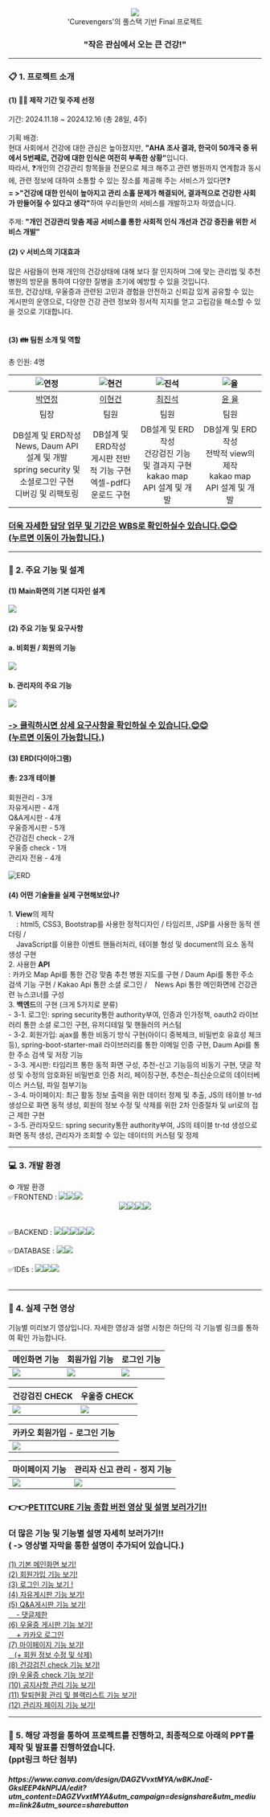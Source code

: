 <div align="center">
<img src="https://github.com/user-attachments/assets/fa45d546-5903-4208-b533-8c516b011636"></br>
'Curevengers'의 풀스택 기반 Final 프로젝트</br>
<h3>"작은 관심에서 오는 큰 건강!"</h3>
</div>
<!--
##목차</br>
[1. 프로젝트 소개](#1-프로젝트-소개)
[2. 개발 기간](#2-개발-기간)
[3. 팀원 소개](#3-팀원-소개)-->
<!-- <h3>-Spring framework의 MVC 패턴을 기반으로 한 Spring boot 웹 서비스 개발-</h3></br> -->
<div>

<hr>
<h3>📋 1. 프로젝트 소개</h3>
<h4>(1) 💁‍♀ 제작 기간 및 주제 선정 </h4>
<!-- 팀원 - 총 4명</br> -->
기간: 2024.11.18 ~ 2024.12.16 (총 28일, 4주)</br></br>
기획 배경: </br>
현대 사회에서 건강에 대한 관심은 높아졌지만, 
<b>"AHA 조사 결과, 한국이 50개국 중 뒤에서 5번째로, 건강에 대한 인식은 여전히 부족한 상황"</b>입니다. </br>
따라서,
❓개인의 건강관리 항목들을 전문으로 체크 해주고 관련 병원까지 연계함과 동시에, 관련 정보에 대하여 소통할 수 있는 장소를 제공해 주는 서비스가 있다면❓</br> 
<b>= >"건강에 대한 인식이 높아지고 관리 소홀 문제가 해결되어, 결과적으로 건강한 사회가 만들어질 수 있다고 생각"</b>하여 우리들만의 서비스를 개발하고자 하였습니다. </br></br>
주제: <b>"개인 건강관리 맞춤 제공 서비스를 통한 사회적 인식 개선과 건강 증진을 위한 서비스 개발"</b></br>
<h4>(2) 💡 서비스의 기대효과 </h4>
많은 사람들이 현재 개인의 건강상태에 대해 보다 잘 인지하며 
그에 맞는 관리법 및 추천 병원의 방문을 통하여 다양한 질병을 초기에 예방할 수 있을 것입니다.</br>
또한, 건강상태, 우울증과 관련된 고민과 경험을 안전하고 신뢰감 있게 공유할 수 있는 게시판의 운영으로, 다양한 건강 관련 정보와 정서적 지지를 얻고 고립감을 해소할 수 있을 것으로 기대합니다.
</div>
</br>
<h4>(3) 👪 팀원 소개 및 역할</h4>
총 인원: 4명
<markdown-accessiblity-table data-catalyst=""><table>
<thead>
<tr>
<th align="center"><img src="https://github.com/user-attachments/assets/0830b381-6136-4f03-a09f-80a3cbcef0c8" alt="연정"></th>
<th align="center"><img src="https://github.com/user-attachments/assets/e5ccb7c2-fd7f-4fcf-9c1e-5a6615e5b219" alt="현건"></th>
<th align="center"><img src="https://github.com/user-attachments/assets/e55b478d-b952-4464-ad35-6d429b1768d6" alt="진석"></th>
<th align="center"><img src="https://github.com/user-attachments/assets/af1c97ca-3d6e-42ce-9aa4-a065b8fd94a0" alt="율"></th>
</tr>
</thead>
<tbody>
<tr>
<td align="center"><a href="https://github.com/Younjung58">박연정</a></td>
<td align="center"><a href="https://github.com/dlgusrjs940701">이현건</a></td>
<td align="center"><a href="https://github.com/JinSeok0916">최진석</a></td>
<td align="center"><a href="https://github.com/Yunyul841">윤 율</a></td>
</tr>
<tr>
<td align="center">팀장</td>
<td align="center">팀원</td>
<td align="center">팀원</td>
<td align="center">팀원</td>
</tr>
<tr>
<td align="center">DB설계 및 ERD작성<br>News, Daum API 설계 및 개발<br>spring security 및 소셜로그인 구현<br>디버깅 및 리팩토링</td>
<td align="center">DB설계 및 ERD작성<br>게시판 전반적 기능 구현<br>엑셀-pdf다운로드 구현</td>
<td align="center">DB설계 및 ERD작성<br>건강검진 기능 및 결과지 구현<br>kakao map API 설계 및 개발</td>
<td align="center">DB설계 및 ERD작성<br>전박적 view의 제작<br>kakao map API 설계 및 개발</td>
</tr>
</tbody>
</table></markdown-accessiblity-table>
<h3><a href="https://docs.google.com/spreadsheets/d/1uosjk0E-rJUSYmFzgP4EMhxqU1z50nODCKyZT_XGQNA/edit?usp=sharing">더욱 자세한 담당 업무 및 기간은 WBS로 확인하실수 있습니다.😊😊</br>(누르면 이동이 가능합니다.)</a></h3>

<hr>
<h3>💊 2. 주요 기능 및 설계</h3>
<h4>(1) Main화면의 기본 디자인 설계</h4>
<img src="https://github.com/user-attachments/assets/f5b786b0-7173-4c7a-b337-91ae8bf050c0" width="width 30%" height="height 40%">
<h4>(2) 주요 기능 및 요구사항</h4>
<h4>a. 비회원 / 회원의 기능</h4>
<img src="https://github.com/user-attachments/assets/fb29d40a-d3a4-4177-bf61-06b26e34e40f">
<h4>b. 관리자의 주요 기능</h4>
<img src="https://github.com/user-attachments/assets/ed443dbc-001e-430b-8e60-13963dea5b04"></br>
<h3><a href="https://docs.google.com/spreadsheets/d/16US4o8_Yy0UbsYzRZtFX-uC85ofW8f5_WLkOHVndZIU/edit?gid=0#gid=0">-> 클릭하시면 상세 요구사항을 확인하실 수 있습니다.😊😊</br>(누르면 이동이 가능합니다.)</a></h3>
<h4>(3) ERD(다이아그램)</h4>
<span>
<h4>총: 23개 테이블</h4>
회원관리 - 3개</br>
자유게시판 - 4개</br>
Q&A게시판 - 4개</br>
우울증게시판 - 5개</br>
건강검진 check - 2개</br>
우울증 check - 1개</br>
관리자 전용 - 4개</br></br>
</span>
<img src="https://github.com/user-attachments/assets/c630786b-523c-46ab-b1c8-6106325684ee" alt="ERD">
<h4>(4) 어떤 기술들을 실제 구현해보았나?</h4>
<spna>1. <b>View</b>의 제작</br>
         &nbsp;&nbsp;&nbsp; : html5, CSS3, Bootstrap를 사용한 정적디자인 / 타임리프, JSP를 사용한 동적 렌더링 /</br>
         &nbsp;&nbsp;&nbsp; JavaScript를 이용한 이벤트 핸들러처리, 테이블 형성 및 document의 요소 동적 생성 구현</spna>
<div>2. 사용한 <b>API</b></br>
  : 카카오 Map Api를 통한 건강 맞춤 추천 병원 지도를 구현 / Daum Api를 통한 주소 검색 기능 구현 / Kakao Api 통한 소셜 로그인 /
  &nbsp;&nbsp;&nbsp;News Api 통한 메인화면에 건강관련 뉴스코너를 구성</div>
<div>3. <b>백엔드</b>의 구현 (크게 5가지로 분류) </br>
  - 3-1. 로그인: spring security통한 authority부여, 인증과 인가정책, oauth2 라이브러리 통한 소셜 로그인 구현, 유저디테일 및 핸들러의 커스텀</br>
  - 3-2. 회원가입: ajax를 통한 비동기 방식 구현(아이디 중복체크, 비밀번호 유효성 체크 등), spring-boot-starter-mail 라이브러리를 통한 이메일 인증 구현, Daum Api를 통한 주소 검색 및 저장 기능</br>
  - 3-3. 게시판: 타임리프 통한 동적 화면 구성, 추천-신고 기능등의 비동기 구현, 댓글 작성 및 수정의 암호화된 비밀번호 인증 처리, 페이징구현, 추천순-최신순으로의 데이터베이스 커스텀, 파일 첨부기능</br>
  - 3-4. 마이페이지: 최근 활동 정보 출력을 위한 데이터 정제 및 추출, JS의 테이블 tr-td 생성으로 화면 동적 생성, 회원의 정보 수정 및 삭제를 위한 2차 인증절차 및 url로의 접근 제한 구현</br>
  - 3-5. 관리자모드: spring security통한 authority부여, JS의 테이블 tr-td 생성으로 화면 동적 생성, 관리자가 조회할 수 있는 데이터의 커스텀 및 정제</br>
<hr>
<h3>💻 3. 개발 환경</h3>
⚙️ 개발 환경
<div display="inline">✅FRONTEND : <img src="https://img.shields.io/badge/HTML5-E34F26?style=for-the-badge&logo=HTML5&logoColor=white"><img src="https://img.shields.io/badge/CSS3-1572B6?style=for-the-badge&logo=CSS3&logoColor=white"><img src="https://img.shields.io/badge/JavaScript-F7DF1E?style=for-the-badge&logo=JavaScript&logoColor=white"><div align="center"><img src="https://img.shields.io/badge/Thymeleaf-005F0F?style=for-the-badge&logo=Thymeleaf&logoColor=white"><img src="https://img.shields.io/badge/Bootstrapap-7952B3?style=for-the-badge&logo=bootstrap&logoColor=white"/><img src="https://img.shields.io/badge/JSON-000000?style=for-the-badge&logo=json&logoColor=white"/><img src="https://img.shields.io/badge/jquery-0769AD?style=for-the-badge&logo=jquery&logoColor=white"></div>
  <br></div></br>
<div display="inline">
✅BACKEND : <img src="https://img.shields.io/badge/springboot-6DB33F?style=for-the-badge&logo=springboot&logoColor=white"><img src="https://img.shields.io/badge/java-007396?style=for-the-badge&logo=OpenJDK&logoColor=white"><img src="https://img.shields.io/badge/Spring Security-6DB33F?style=for-the-badge&logo=Spring Security&logoColor=white"><img src="https://img.shields.io/badge/Apache Tomcat-F8DC75?style=for-the-badge&logo=apachetomcat&logoColor=black"/><img src="https://img.shields.io/badge/MyBatis-000000?style=for-the-badge&logo=MyBatis&logoColor=white"> 
</div></br>
<div display="inline">
✅DATABASE : <img src="https://img.shields.io/badge/MariaDB-003545?style=for-the-badge&logo=mariaDB&logoColor=white"/><img src="https://img.shields.io/badge/dbeaver-gray?style=for-the-badge"></div></br>
<div display="inline">
✅IDEs : <img src="https://img.shields.io/badge/IntelliJ%20IDEAE-000000?style=for-the-badge&logo=EclipseIDE&logoColor=white" /><img src="https://img.shields.io/badge/Visual%20Studio%20Code-007ACC?style=for-the-badge&logo=VisualStudioCode&logoColor=white"/><img src="https://img.shields.io/badge/Eclipse%20IDE-2C2255?style=for-the-badge&logo=EclipseIDE&logoColor=white" />
</div></br>
<hr>
<h3> 📼 4. 실제 구현 영상 </h3>
<p dir="auto">기능별 미리보기 영상입니다. 자세한 영상과 설명 시청은 하단의 각 기능별 링크를 통하여 확인 가능합니다.</p>
<markdown-accessiblity-table data-catalyst=""><table>
<thead>
<tr>
<th align="center">메인화면 기능</th>
<th align="center">회원가입 기능</th>
<th align="center">로그인 기능</th>
</tr>
</thead>
<tbody>
<tr>
<td><img src="https://github.com/user-attachments/assets/2e6cd813-a018-46a0-a1a4-ab51325136aa">
</td>
<td><img src="https://github.com/user-attachments/assets/5294b9fb-3934-4d3b-b4d5-18a884bab21b"></td>
<td><img src="https://github.com/user-attachments/assets/8412140c-8be4-4d80-adb5-a882df7db6ec"></td>
</tr>
</tbody>
</table></markdown-accessiblity-table>
<markdown-accessiblity-table data-catalyst=""><table>
<thead>
<tr>
<th align="center">건강검진 CHECK</th>
<th align="center">우울증 CHECK</th>
</tr>
</thead>
<tbody>
<tr>
<td><img src="https://github.com/user-attachments/assets/0e2eeaf0-fa37-43d6-917a-eb4c8baa460d">
</td>
<td><img src="https://github.com/user-attachments/assets/124fe820-cb7c-4275-bbe8-ba0f7c65ee83"></td>
</tr>
</tbody>
</table></markdown-accessiblity-table>
<markdown-accessiblity-table data-catalyst=""><table>
<thead>
<tr>
<th align="center">카카오 회원가입 - 로그인 기능</th>
</tr>
</thead>
<tbody>
<tr>
<td><img src="https://github.com/user-attachments/assets/35314266-dc86-42c1-a5dd-878a325dd908">
</td>
</tr>
</tbody>
</table></markdown-accessiblity-table>
</table></markdown-accessiblity-table>
<markdown-accessiblity-table data-catalyst=""><table>
<thead>
<tr>
<th align="center">마이페이지 기능</th>
<th align="center">관리자 신고 관리 - 정지 기능</th>
</tr>
</thead>
<tbody>
<tr>
<td><img src="https://github.com/user-attachments/assets/c827addf-b854-4500-8f65-4894c3c9b709">
</td>
<td><img src="https://github.com/user-attachments/assets/7699db94-ac60-4c2e-a821-e35afd7bfabf">
</td>
</tr>
</tbody>
</table></markdown-accessiblity-table>
<h3>👉👉<a href="https://youtu.be/OBIiHWSFoac">PETITCURE 기능 종합 버전 영상 및 설명 보러가기!!</a></h3>
<h3>더 많은 기능 및 기능별 설명 자세히 보러가기!!</br>( -> 영상별 자막을 통한 설명이 추가되어 있습니다.)</h3>
<a href="https://www.youtube.com/watch?v=en9syPim3Z4">(1) 기본 메인화면 보기!</a></br>
<a href="https://www.youtube.com/watch?v=7DGF0gJPiAY">(2) 회원가입 기능 보기!</a></br>
<a href="https://www.youtube.com/watch?v=icFCi6NpcXM">(3) 로그인 기능 보기 !</a></br>
<a href="https://youtu.be/jzuRroEn6p8">(4) 자유게시판 기능 보기!</a></br>
<a href="https://youtu.be/2qLPKIujQrM">(5) Q&A게시판 기능 보기! </br>
&nbsp;&nbsp;&nbsp;    - 댓글제한</a></br>
<a href="https://www.youtube.com/watch?v=z3MxpA2ZFKE">(6) 우울증 게시판 기능 보기!</br>
&nbsp;&nbsp;&nbsp;   + 카카오 로그인</a></br>
<a href="https://www.youtube.com/watch?v=EXJeOeM43WQ&feature=youtu.be">(7) 마이페이지 기능 보기!</br>
&nbsp;&nbsp;&nbsp;(+ 회원 정보 수정 및 삭제)</a></br>
<a href="https://youtu.be/TSHQcxzJQqY">(8) 건강검진 check 기능 보기!</a></br>
<a href="https://youtu.be/ALDZ6Ou3t0U">(9) 우울증 check 기능 보기!</a></br>
<a href="https://www.youtube.com/watch?v=_ev_hWKM8-o&feature=youtu.be">(10) 공지사항 관리 기능 보기!</a></br>
<a href="https://youtu.be/qVKWJTnlVoE">(11) 탈퇴현황 관리 및 블랙리스트 기능 보기!</a></br>
<a href="https://www.youtube.com/watch?v=w06MhWS4wvM">(12) 관리자 페이지 기능 보기!</a></br>
<hr>
<h3>📣 5. 해당 과정을 통하여 프로젝트를 진행하고, 최종적으로 아래의 PPT를 제작 및 발표를 진행하였습니다. </br>
         (ppt링크 하단 첨부)</h3>
<h5>https://www.canva.com/design/DAGZVvxtMYA/wBKJnaE-GkslEEP4kNPlJA/edit?utm_content=DAGZVvxtMYA&utm_campaign=designshare&utm_medium=link2&utm_source=sharebutton</h5>
